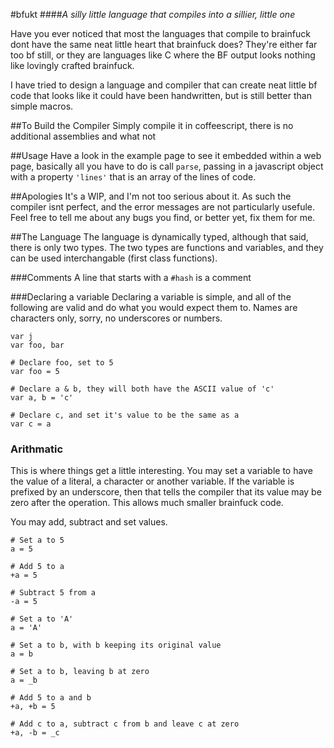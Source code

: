 #bfukt
####*A silly little language that compiles into a sillier, little one*

Have you ever noticed that most the languages that compile to brainfuck dont 
have the same neat little heart that brainfuck does? They're either far too bf
still, or they are languages like C where the BF output looks nothing like
lovingly crafted brainfuck.

I have tried to design a language and compiler that can create neat little bf
code that looks like it could have been handwritten, but is still better than
simple macros.

##To Build the Compiler
Simply compile it in coffeescript, there is no additional assemblies and what 
not

##Usage
Have a look in the example page to see it embedded within a web page, basically
all you have to do is call `parse`, passing in a javascript object with a 
property `'lines'` that is an array of the lines of code.

##Apologies
It's a WIP, and I'm not too serious about it. As such the compiler isnt perfect,
and the error messages are not particularly usefule. Feel free to tell me about
any bugs you find, or better yet, fix them for me.

##The Language
The language is dynamically typed, although that said, there is only two types.
The two types are functions and variables, and they can be used interchangable 
(first class functions).

###Comments
A line that starts with a `#hash` is a comment

###Declaring a variable
Declaring a variable is simple, and all of the following are valid and do what
you would expect them to. Names are characters only, sorry, no underscores or 
numbers.

```
var j
var foo, bar

# Declare foo, set to 5
var foo = 5

# Declare a & b, they will both have the ASCII value of 'c'
var a, b = 'c'

# Declare c, and set it's value to be the same as a
var c = a
```

### Arithmatic
This is where things get a little interesting. You may set a variable to have
the value of a literal, a character or another variable. If the variable is 
prefixed by an underscore, then that tells the compiler that its value may
be zero after the operation. This allows much smaller brainfuck code.

You may add, subtract and set values.

```
# Set a to 5
a = 5

# Add 5 to a
+a = 5

# Subtract 5 from a
-a = 5

# Set a to 'A'
a = 'A'

# Set a to b, with b keeping its original value
a = b

# Set a to b, leaving b at zero
a = _b

# Add 5 to a and b
+a, +b = 5

# Add c to a, subtract c from b and leave c at zero
+a, -b = _c
```
